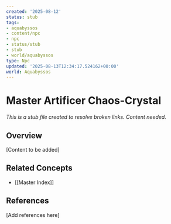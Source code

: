 ```yaml
---
created: '2025-08-12'
status: stub
tags:
- aquabyssos
- content/npc
- npc
- status/stub
- stub
- world/aquabyssos
type: Npc
updated: '2025-08-13T12:34:17.524162+00:00'
world: Aquabyssos
---
```



# Master Artificer Chaos-Crystal

*This is a stub file created to resolve broken links. Content needed.*

## Overview

[Content to be added]

## Related Concepts

- [[Master Index]]

## References

[Add references here]

